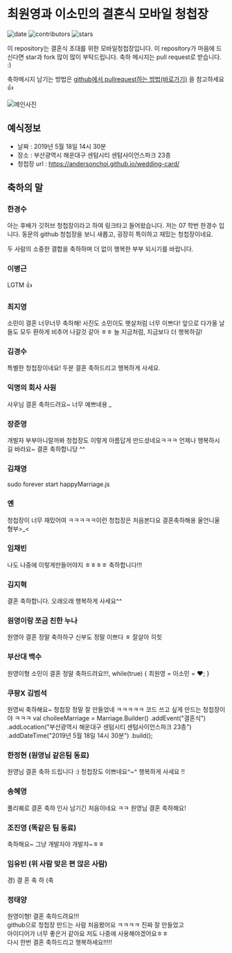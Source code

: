 # 최원영과 이소민의 결혼식 모바일 청첩장
![date](https://img.shields.io/date/1558189800.svg?style=for-the-badge) ![contributors](https://img.shields.io/github/contributors/AndersonChoi/wedding-card.svg?style=for-the-badge)  ![stars](https://img.shields.io/github/stars/AndersonChoi/wedding-card.svg?style=for-the-badge)

이 repository는 결혼식 초대를 위한 모바일청첩장입니다. 이 repository가 마음에 드신다면 star과 fork 많이 많이 부탁드립니다. 축하 메시지는 pull request로 받습니다. :)

축하메시지 남기는 방법은 [github에서 pullrequest하는 방법(바로가기)](https://wayhome25.github.io/git/2017/07/08/git-first-pull-request-story/) 을 참고하세요 👍

![메인사진](https://github.com/AndersonChoi/wedding-card/raw/master/docs/images/pic2.jpeg)

## 예식정보

* 날짜 : 2019년 5월 18일 14시 30분
* 장소 : 부산광역시 해운대구 센텀시티 센텀사이언스파크 23층
* 청첩장 url : https://andersonchoi.github.io/wedding-card/

## 축하의 말

### 한경수

아는 후배가 깃허브 청첩장이라고 하여 링크타고 들어왔습니다. 저는 07 학번 한경수 입니다. 동문의 github 청첩장을 보니 새롭고, 굉장히 특이하고 재밌는 청첩장이네요.

두 사람의 소중한 결합을 축하하며 더 없이 행복한 부부 되시기를 바랍니다. 

### 이병근

LGTM 👍

### 최지영

소민이 결혼 너무너무 축하해! 사진도 소민이도 햇살처럼 너무 이쁘다! 앞으로 다가올 날들도 모두 환하게 비추어 나갈것 같아 ㅎㅎ 늘 지금처럼, 지금보다 더 행복하길!  

### 김경수
특별한 청첩장이네요! 두분 결혼 축하드리고 행복하게 사세요. 

### 익명의 회사 사원
사우님 결혼 축하드려요~ 너무 예쁘네용 *_*

### 장준영
개발자 부부아니랄까봐 청첩장도 이렇게 아름답게 만드셨네요ㅋㅋㅋ
언제나 행복하시길 바라요~ 결혼 축하합니당 ^^

### 김채영

sudo forever start happyMarriage.js

### 옌
청첩장이 너무 재밌어여 ㅋㅋㅋㅋㅋ이런 청첩장은 처음본다요 결혼축하해용 울언니울형부>_<

### 임채빈
나도 나중에 이렇게만들어야지 ㅎㅎㅎㅎ 축하합니다!!!

### 김지혁
결혼 축하합니다. 오래오래 행복하게 사세요^^

### 원영이랑 쪼금 친한 누나
원영아 결혼 정말 축하하구 신부도 정말 이쁘다 ㅎ 잘살아 히힛

### 부산대 백수
원영이형 소민이 결혼 정말 축하드려요!!!, while(true) { 최원영 = 이소민 = :heart:; }

### 쿠팡X 김범석
원영씨 축하해요~ 
청첩장 정말 잘 만들었네 ㅋㅋㅋㅋㅋ
코드 쓰고 싶게 만드는 청첩장이야 ㅋㅋㅋ
val choileeMarriage = Marriage.Builder()
  .addEvent("결혼식")
  .addLocation("부산광역시 해운대구 센텀시티 센텀사이언스파크 23층")
  .addDateTime("2019년 5월 18일 14시 30분")
  .build();
  
### 한정현 (원영님 같은팀 동료)  
원영님 결혼 축하 드립니다 :) 청첩장도 이쁘네요^~^ 행복하게 사세요 !!   

### 송혜영
풀리퀘로 결혼 축하 인사 남기긴 처음이네요 ㅋㅋ 원영님 결혼 축하해요!

### 조진영 (똑같은 팀 동료)
축하해요~ 그냥 개발자야 개발자~ㅎㅎ

### 임유빈 (위 사람 맞은 편 앉은 사람)
경) 결 혼 축 하 (축

### 정태양
<html>
    <head>
        <style type="text/css">
          .celebrtion {color: blue;}
        </style>
    </head>
    <body>
        <div class="celebration">원영이형! 결혼 축하드려요!!!</div>
        <div class="text">
            github으로 청첩장 만드는 사람 처음봤어요 ㅋㅋㅋㅋ 진짜 잘 만들었고<br>
            아이디어가 너무 좋은거 같아요 저도 나중에 사용해야겠어요ㅎㅎ<br>
            다시 한번 결혼 축하드리고 행복하세요!!!!!
        </div>
    </body>
</html>
